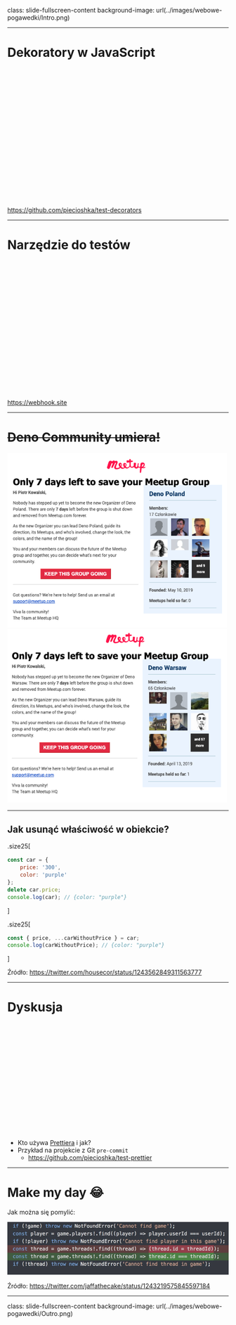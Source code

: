 class: slide-fullscreen-content
background-image: url(../images/webowe-pogawedki/Intro.png)

---

# Dekoratory w <span class="slim">JavaScript</span>

<div style="height: 300px"></div>

<https://github.com/piecioshka/test-decorators>

---

# Narzędzie do testów

<div style="height: 300px"></div>

<https://webhook.site>

---

# <del>Deno Community <span class="slim">umiera!</span></del>

<img class="float-left" src="../images/1/deno-warsaw/deno-poland.png" style="width: 500px">
<img class="float-left" src="../images/1/deno-warsaw/deno-warsaw.png" style="width: 500px">

---

## Jak usunąć właściwość w obiekcie?

.size25[

```js
const car = {
    price: '300',
    color: 'purple'
};
delete car.price;
console.log(car); // {color: "purple"}
```

]

.size25[

```js
const { price, ...carWithoutPrice } = car;
console.log(carWithoutPrice); // {color: "purple"}
```

]

Źródło: <https://twitter.com/housecor/status/1243562849311563777>

---

# Dyskusja

<div style="height: 250px"></div>

* Kto używa <a href="https://prettier.io/">Prettiera</a> i jak?
* Przykład na projekcie z Git `pre-commit`
    + <https://github.com/piecioshka/test-prettier>

---

# Make my day 😂

Jak można się pomylić:

<img src="../images/1/tweet-jake.jpeg">

Źródło: <https://twitter.com/jaffathecake/status/1243219575845597184>

---

class: slide-fullscreen-content
background-image: url(../images/webowe-pogawedki/Outro.png)
